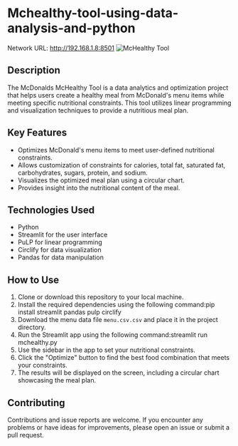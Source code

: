 # Mchealthy-tool-using-data-analysis-and-python
Network URL: http://192.168.1.8:8501
![McHealthy Tool](https://imgur.com/a/wGPgiHt)

## Description
The McDonalds McHealthy Tool is a data analytics and optimization project that helps users create a healthy meal from McDonald's menu items while meeting specific nutritional constraints. This tool utilizes linear programming and visualization techniques to provide a nutritious meal plan.

## Key Features
- Optimizes McDonald's menu items to meet user-defined nutritional constraints.
- Allows customization of constraints for calories, total fat, saturated fat, carbohydrates, sugars, protein, and sodium.
- Visualizes the optimized meal plan using a circular chart.
- Provides insight into the nutritional content of the meal.

## Technologies Used
- Python
- Streamlit for the user interface
- PuLP for linear programming
- Circlify for data visualization
- Pandas for data manipulation

## How to Use
1. Clone or download this repository to your local machine.
2. Install the required dependencies using the following command:pip install streamlit pandas pulp circlify
3. Download the menu data file `menu.csv.csv` and place it in the project directory.
4. Run the Streamlit app using the following command:streamlit run mchealthy.py
5. Use the sidebar in the app to set your nutritional constraints.
6. Click the "Optimize" button to find the best food combination that meets your constraints.
7. The results will be displayed on the screen, including a circular chart showcasing the meal plan.

## Contributing
Contributions and issue reports are welcome. If you encounter any problems or have ideas for improvements, please open an issue or submit a pull request.



